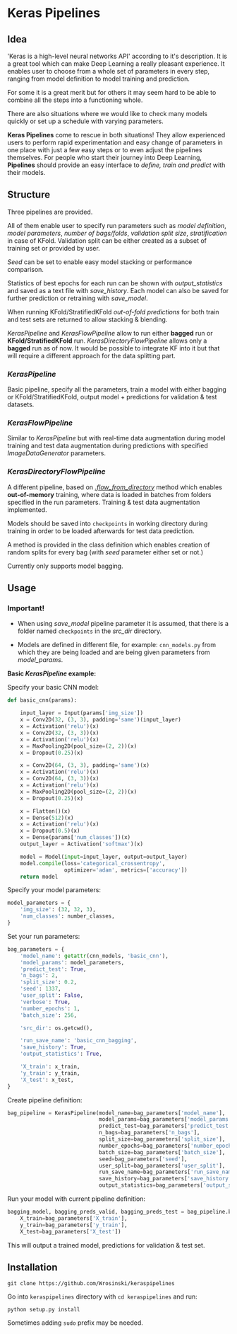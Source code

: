 # Keras Pipelines

## Idea

'Keras is a high-level neural networks API' according to it's description. It is a great tool which can make Deep Learning a really pleasant experience. It enables user to choose from a whole set of parameters in every step, ranging from model definition to model training and prediction.

For some it is a great merit but for others it may seem hard to be able to combine all the steps into a functioning whole.

There are also situations where we would like to check many models quickly or set up a schedule with varying parameters.

**Keras Pipelines** come to rescue in both situations! They allow experienced users to perform rapid experimentation and easy change of parameters in one place with just a few easy steps or to even adjust the pipelines themselves. For people who start their journey into Deep Learning, **Pipelines** should provide an easy interface to _define, train and predict_ with their models.

## Structure

Three pipelines are provided.

All of them enable user to specify run parameters such as _model definition_, _model parameters_, _number of bags/folds_, _validation split size_, _stratification_ in case of KFold. Validation split can be either created as a subset of training set or provided by user.

_Seed_ can be set to enable easy model stacking or performance comparison.

Statistics of best epochs for each run can be shown with _output_statistics_ and saved as a text file with _save_history_. Each model can also be saved for further prediction or retraining with _save_model_.

When running KFold/StratifiedKFold _out-of-fold predictions_ for both train and test sets are returned to allow stacking & blending.

_KerasPipeline_ and _KerasFlowPipeline_ allow to run either **bagged** run or **KFold/StratifiedKFold** run. _KerasDirectoryFlowPipeline_ allows only a **bagged** run as of now. It would be possible to integrate KF into it but that will require a different approach for the data splitting part.

### _KerasPipeline_

Basic pipeline, specify all the parameters, train a model with either bagging or KFold/StratifiedKFold, output model + predictions for validation & test datasets.

### _KerasFlowPipeline_

Similar to _KerasPipeline_ but with real-time data augmentation during model training and test data augmentation during predictions with specified _ImageDataGenerator_ parameters.

### _KerasDirectoryFlowPipeline_

A different pipeline, based on [_.flow_from_directory_](https://keras.io/preprocessing/image/) method which enables **out-of-memory** training, where data is loaded in batches from folders specified in the run parameters. Training & test data augmentation implemented.

Models should be saved into `checkpoints` in working directory during training in order to be loaded afterwards for test data prediction.

A method is provided in the class definition which enables creation of random splits for every bag (with _seed_ parameter either set or not.)

Currently only supports model bagging.

## Usage

### Important!

- When using _save_model_ pipeline parameter it is assumed, that there is a folder named `checkpoints` in the _src_dir_ directory.

- Models are defined in different file, for example: `cnn_models.py` from which they are being loaded and are being given parameters from _model_params_.

**Basic _KerasPipeline_ example:**

Specify your basic CNN model:

```python
def basic_cnn(params):

    input_layer = Input(params['img_size'])
    x = Conv2D(32, (3, 3), padding='same')(input_layer)
    x = Activation('relu')(x)
    x = Conv2D(32, (3, 3))(x)
    x = Activation('relu')(x)
    x = MaxPooling2D(pool_size=(2, 2))(x)
    x = Dropout(0.25)(x)

    x = Conv2D(64, (3, 3), padding='same')(x)
    x = Activation('relu')(x)
    x = Conv2D(64, (3, 3))(x)
    x = Activation('relu')(x)
    x = MaxPooling2D(pool_size=(2, 2))(x)
    x = Dropout(0.25)(x)

    x = Flatten()(x)
    x = Dense(512)(x)
    x = Activation('relu')(x)
    x = Dropout(0.5)(x)
    x = Dense(params['num_classes'])(x)
    output_layer = Activation('softmax')(x)

    model = Model(input=input_layer, output=output_layer)
    model.compile(loss='categorical_crossentropy',
                  optimizer='adam', metrics=['accuracy'])
    return model
```

Specify your model parameters:

```python
model_parameters = {
    'img_size': (32, 32, 3),
    'num_classes': number_classes,
}
```

Set your run parameters:

```python
bag_parameters = {
    'model_name': getattr(cnn_models, 'basic_cnn'),
    'model_params': model_parameters,
    'predict_test': True,
    'n_bags': 2,
    'split_size': 0.2,
    'seed': 1337,
    'user_split': False,
    'verbose': True,
    'number_epochs': 1,
    'batch_size': 256,

    'src_dir': os.getcwd(),

    'run_save_name': 'basic_cnn_bagging',
    'save_history': True,
    'output_statistics': True,

    'X_train': x_train,
    'y_train': y_train,
    'X_test': x_test,
}
```

Create pipeline definition:

```python
bag_pipeline = KerasPipeline(model_name=bag_parameters['model_name'],
                             model_params=bag_parameters['model_params'],
                             predict_test=bag_parameters['predict_test'],
                             n_bags=bag_parameters['n_bags'],
                             split_size=bag_parameters['split_size'],
                             number_epochs=bag_parameters['number_epochs'],
                             batch_size=bag_parameters['batch_size'],
                             seed=bag_parameters['seed'],
                             user_split=bag_parameters['user_split'],
                             run_save_name=bag_parameters['run_save_name'],
                             save_history=bag_parameters['save_history'],
                             output_statistics=bag_parameters['output_statistics'])
```

Run your model with current pipeline definition:

```python
bagging_model, bagging_preds_valid, bagging_preds_test = bag_pipeline.bag_run(
    X_train=bag_parameters['X_train'],
    y_train=bag_parameters['y_train'],
    X_test=bag_parameters['X_test'])
```

This will output a trained model, predictions for validation & test set.

## Installation

`git clone https://github.com/Wrosinski/keraspipelines`

Go into `keraspipelines` directory with `cd keraspipelines` and run:

`python setup.py install`

Sometimes adding `sudo` prefix may be needed.
